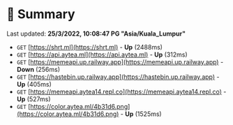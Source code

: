 # 📖 Summary
Last updated: **25/3/2022, 10:08:47 PG "Asia/Kuala_Lumpur"**

- `GET` [https://shrt.ml](https://shrt.ml) - **Up** (2488ms)
- `GET` [https://api.aytea.ml](https://api.aytea.ml) - **Up** (312ms)
- `GET` [https://memeapi.up.railway.app](https://memeapi.up.railway.app) - **Down** (256ms)
- `GET` [https://hastebin.up.railway.app](https://hastebin.up.railway.app) - **Up** (405ms)
- `GET` [https://memeapi.aytea14.repl.co](https://memeapi.aytea14.repl.co) - **Up** (527ms)
- `GET` [https://color.aytea.ml/4b31d6.png](https://color.aytea.ml/4b31d6.png) - **Up** (1525ms)
